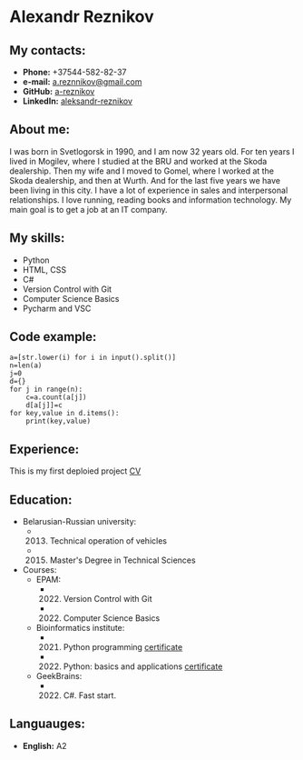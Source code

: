 # Alexandr Reznikov
## My contacts:
* __Phone:__ +37544-582-82-37
* __e-mail:__ a.reznnikov@gmail.com
* __GitHub:__ [a-reznikov](https://github.com/a-reznikov)
* __LinkedIn:__ [aleksandr-reznikov](https://www.linkedin.com/in/aleksandr-reznikov/)

## About me:
I was born in Svetlogorsk in 1990, and I am now 32 years old. For ten years I lived in Mogilev, where I studied at the BRU and worked at the Skoda dealership. Then my wife and I moved to Gomel, where I worked at the Skoda dealership, and then at Wurth. And for the last five years we have been living in this city. I have a lot of experience in sales and interpersonal relationships.
I love running, reading books and information technology. My main goal is to get a job at an IT company.

## My skills:
* Python
* HTML, CSS
* C#
* Version Control with Git
* Computer Science Basics
* Pycharm and VSC

## Code example:
```
a=[str.lower(i) for i in input().split()]
n=len(a)
j=0
d={}
for j in range(n):
    c=a.count(a[j])
    d[a[j]]=c
for key,value in d.items():
    print(key,value)
```
## Experience:
This is my first deploied project [CV](https://a-reznikov.github.io/demo-rs/cv)
## Education:
* Belarusian-Russian university:
    * 2013. Technical operation of vehicles
    * 2015. Master's Degree in Technical Sciences 
* Courses:
    * EPAM:
        * 2022. Version Control with Git
        * 2022. Computer Science Basics
    * Bioinformatics institute:
        * 2021. Python programming [certificate](https://stepik.org/cert/1034363) 
        * 2022. Python: basics and applications [certificate](https://stepik.org/cert/1500134)
    * GeekBrains:
        * 2022. C#. Fast start.
## Languauges:
* __English:__ A2
